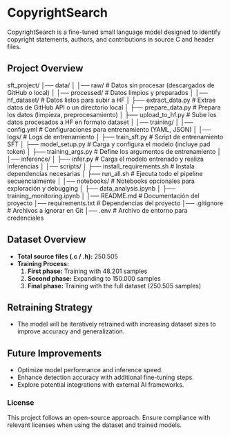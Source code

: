 # CopyrightSearch

CopyrightSearch is a fine-tuned small language model designed to identify copyright statements, authors, and contributions in source C and header files.

## Project Overview
sft_project/
│── data/
│   │── raw/                # Datos sin procesar (descargados de GitHub o local)
│   │── processed/          # Datos limpios y preparados
│   │── hf_dataset/         # Datos listos para subir a HF
│   ├── extract_data.py     # Extrae datos de GitHub API o un directorio local
│   ├── prepare_data.py     # Prepara los datos (limpieza, preprocesamiento)
│   ├── upload_to_hf.py     # Sube los datos procesados a HF en formato dataset
│
│── training/
│   │── config.yml          # Configuraciones para entrenamiento (YAML, JSON)
│   │── logs/               # Logs de entrenamiento
│   ├── train_sft.py        # Script de entrenamiento SFT
│   ├── model_setup.py      # Carga y configura el modelo (incluye pad token)
│   ├── training_args.py    # Define los argumentos de entrenamiento
│
│── inference/
│   ├── infer.py            # Carga el modelo entrenado y realiza inferencias
│
│── scripts/
│   ├── install_requirements.sh  # Instala dependencias necesarias
│   ├── run_all.sh               # Ejecuta todo el pipeline secuencialmente
│
│── notebooks/              # Notebooks opcionales para exploración y debugging
│   ├── data_analysis.ipynb
│   ├── training_monitoring.ipynb
│
│── README.md               # Documentación del proyecto
│── requirements.txt        # Dependencias del proyecto
│── .gitignore              # Archivos a ignorar en Git
│── .env                    # Archivo de entorno para credenciales


## Dataset Overview
- **Total source files (.c / .h):** 250.505
- **Training Process:**
  1. **First phase:** Training with 48.201 samples
  2. **Second phase:** Expanding to 150.000 samples
  3. **Final phase:** Training with the full dataset (250.505 samples)

## Retraining Strategy
- The model will be iteratively retrained with increasing dataset sizes to improve accuracy and generalization.

## Future Improvements
- Optimize model performance and inference speed.
- Enhance detection accuracy with additional fine-tuning steps.
- Explore potential integrations with external AI frameworks.

### License
This project follows an open-source approach. Ensure compliance with relevant licenses when using the dataset and trained models.
